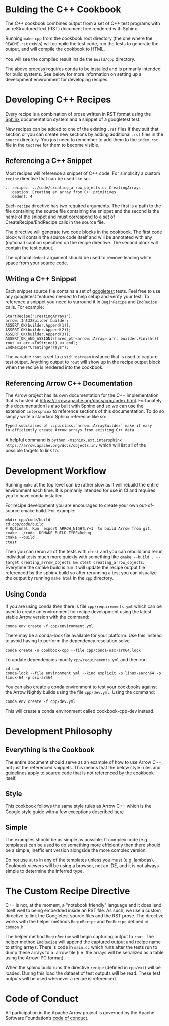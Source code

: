 <!---
  Licensed to the Apache Software Foundation (ASF) under one
  or more contributor license agreements.  See the NOTICE file
  distributed with this work for additional information
  regarding copyright ownership.  The ASF licenses this file
  to you under the Apache License, Version 2.0 (the
  "License"); you may not use this file except in compliance
  with the License.  You may obtain a copy of the License at

    http://www.apache.org/licenses/LICENSE-2.0

  Unless required by applicable law or agreed to in writing,
  software distributed under the License is distributed on an
  "AS IS" BASIS, WITHOUT WARRANTIES OR CONDITIONS OF ANY
  KIND, either express or implied.  See the License for the
  specific language governing permissions and limitations
  under the License.
-->

# Bulding the C++ Cookbook

The C++ cookbook combines output from a set of C++ test programs with
an reStructuredText (RST) document tree rendered with Sphinx.

Running `make cpp` from the cookbook root directory (the one where
the `README.rst` exists) will compile the test code,
run the tests to generate the output, and will compile the cookbook
to HTML.

You will see the compiled result inside the `build/cpp` directory.

The above process requires conda to be installed and is primarily
intended for build systems. See below for more information on setting
up a development environment for developing recipes.

# Developing C++ Recipes

Every recipe is a combination of prose written in RST
format using the [Sphinx](https://www.sphinx-doc.org/) documentation
system and a snippet of a googletest test.

New recipes can be added to one of the existing `.rst` files if
they suit that section or you can create new sections by adding
additional `.rst` files in the `source` directory. You just
need to remember to add them to the `index.rst` file in the
`toctree` for them to become visible.

## Referencing a C++ Snippet

Most recipes will reference a snippet of C++ code. For simplicity
a custom `recipe` directive that can be used like so:

```
.. recipe:: ../code/creating_arrow_objects.cc CreatingArrays
  :caption: Creating an array from C++ primitives
  :dedent: 4
```

Each `recipe` directive has two required arguments. The first is
a path to the file containing the source file containing the snippet
and the second is the name of the snippet and must correspond to a
set of CreateRecipe/EndRecipe calls in the source file.

The directive will generate two code blocks in the cookbook. The first
code block will contain the source code itself and will be annotated
with any (optional) caption specified on the recipe directive. The
second block will contain the test output.

The optional `dedent` argument should be used to remove leading white
space from your source code.

## Writing a C++ Snippet

Each snippet source file contains a set of
[googletest](https://github.com/google/googletest) tests. Feel free to
use any googletest features needed to help setup and verify your test.
To reference a snippet you need to surround it in `BeginRecipe` and
`EndRecipe` calls. For example:

```
StartRecipe("CreatingArrays");
arrow::Int32Builder builder;
ASSERT_OK(builder.Append(1));
ASSERT_OK(builder.Append(2));
ASSERT_OK(builder.Append(3));
ASSERT_OK_AND_ASSIGN(shared_ptr<arrow::Array> arr, builder.Finish())
rout << arr->ToString() << endl;
EndRecipe("CreatingArrays");
```

The variable `rout` is set to a `std::ostream` instance that is used to
capture test output. Anything output to `rout` will show up in the recipe
output block when the recipe is rendered into the cookbook.

## Referencing Arrow C++ Documentation

The Arrow project has its own documentation for the C++ implementation that
is hosted at https://arrow.apache.org/docs/cpp/index.html. Fortunately,
this documentation is also built with Sphinx and so we can use the extension
`intersphinx` to reference sections of this documentation. To do so simply
write a standard Sphinx reference like so:

```
Typed subclasses of :cpp:class:`arrow::ArrayBuilder` make it easy
to efficiently create Arrow arrays from existing C++ data
```

A helpful command is
`python -msphinx.ext.intersphinx https://arrow.apache.org/docs/objects.inv`
which will list all of the possible targets to link to.

# Development Workflow

Running `make` at the top level can be rather slow as it will rebuild the
entire environment each time. It is primarily intended for use in CI and
requires you to have conda installed.

For recipe development you are encouraged to create your own out-of-source
cmake build. For example:

```
mkdir cpp/code/build
cd cpp/code/build
# Optional: Run `export ARROW_NIGHTLY=1` to build Arrow from git.
cmake ../code -DCMAKE_BUILD_TYPE=Debug
cmake --build .
ctest
```

Then you can rerun all of the tests with `ctest` and you can rebuild and
rerun individual tests much more quickly with something like
`cmake --build . --target creating_arrow_objects && ctest creating_arrow_objects`.
Everytime the cmake build is run it will update the recipe output file
referenced by the sphinx build so after rerunning a test you can visualize the
output by running `make html` in the `cpp` directory.

## Using Conda

If you are using conda then there is file `cpp/requirements.yml` which can be
used to create an environment for recipe development using the latest stable
Arrow version with the command:

```
conda env create -f cpp/environment.yml
```

There may be a conda-lock file available for your platform. Use this instead to
avoid having to perform the dependency resolution solve.

```
conda create -n cookbook-cpp --file cpp/conda-osx-arm64.lock
```

To update dependencies modify `cpp/requirements.yml` and then run

```
cd cpp
conda-lock --file environment.yml --kind explicit -p linux-aarch64 -p linux-64 -p osx-arm64
```

You can also create a conda environment to test your cookbooks against the Arrow Nightly
builds using the file `cpp/dev.yml`. Using the command:

```
conda env create -f cpp/dev.yml
```

This will create a conda environment called cookbook-cpp-dev instead.

# Development Philosophy

## Everything is the Cookbook

The entire document should serve as an example of how to use Arrow C++, not just the
referenced snippets. This means that the below style rules and guidelines apply to
source code that is not referenced by the cookbook itself.

## Style

This cookbook follows the same style rules as Arrow C++ which is the Google style
guide with a few exceptions described
[here](https://arrow.apache.org/docs/developers/cpp/development.html#code-style-linting-and-ci)

## Simple

The examples should be as simple as possible. If complex code (e.g. templates) can be
used to do something more efficiently then there should be a simple, inefficient version
alongside the more complex version.

Do not use `auto` in any of the templates unless you must (e.g. lambdas). Cookbook
viewers will be using a browser, not an IDE, and it is not always simple to determine
the inferred type.

# The Custom Recipe Directive

C++ is not, at the moment, a "notebook friendly" language and it does lend itself well
to being embedded inside an RST file. As such, we use a custom directive to link the
Googletest source files and the RST prose. The directive works with the helper methods
`BeginRecipe` and `EndRecipe` defined in `common.h`.

The helper method `BeginRecipe` will begin capturing output to `rout`. The helper method
`EndRecipe` will append the captured output and recipe name to string arrays. There is code
in `main.cc` which runs after the tests run to dump these arrays to a .arrow file (i.e. the
arrays will be serialized as a table using the Arrow IPC format).

When the sphinx build runs the directive `recipe` (defined in `cpp/ext`) will be loaded.
During this load the dataset of test outputs will be read. These test outputs will be used
whenever a recipe is referenced.

# Code of Conduct

All participation in the Apache Arrow project is governed by the Apache
Software Foundation’s
[code of conduct](https://www.apache.org/foundation/policies/conduct.html>).
